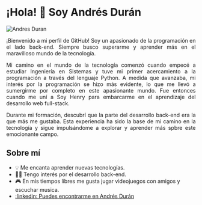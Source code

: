 # ¡Hola! 👋 Soy Andrés Durán

![Andres Duran](https://github.com/CO4CH/CO4CH/assets/109003491/cf91af7a-da33-485b-a99f-96f882781a38)

<p align="justify">
  ¡Bienvenido a mi perfil de GitHub! Soy un apasionado de la programación en el lado back-end. Siempre busco superarme y aprender más en el maravilloso mundo de la tecnología.
</p>

<p align="justify">
  Mi camino en el mundo de la tecnología comenzó cuando empecé a estudiar Ingeniería en Sistemas y tuve mi primer acercamiento a la programación a través del lenguaje Python. A medida que avanzaba, mi interés por la programación se hizo más evidente, lo que me llevó a sumergirme por completo en este apasionante mundo. Fue entonces cuando me uní a Soy Henry para embarcarme en el aprendizaje del desarrollo web full-stack.
</p>

<p align="justify">
  Durante mi formación, descubrí que la parte del desarrollo back-end era la que más me gustaba. Esta experiencia ha sido la base de mi camino en la tecnología y sigue impulsándome a explorar y aprender más spbre este emocionante campo.
</p>

## Sobre mí

- 💡 Me encanta aprender nuevas tecnologías.
- 👨‍💻 Tengo interés por el desarrollo back-end.
- 🎮 En mis tiempos libres me gusta jugar videojuegos con amigos y escuchar musica.
- [:linkedin: Puedes encontrarme en Andrés Durán](https://www.linkedin.com/in/andr%C3%A9s-dur%C3%A1n-b4a821232/)




<!--
**CO4CH/CO4CH** is a ✨ _special_ ✨ repository because its `README.md` (this file) appears on your GitHub profile.

Here are some ideas to get you started:

- 🔭 I’m currently working on ...
- 🌱 I’m currently learning ...
- 👯 I’m looking to collaborate on ...
- 🤔 I’m looking for help with ...
- 💬 Ask me about ...
- 📫 How to reach me: ...
- 😄 Pronouns: ...
- ⚡ Fun fact: ...
-->
